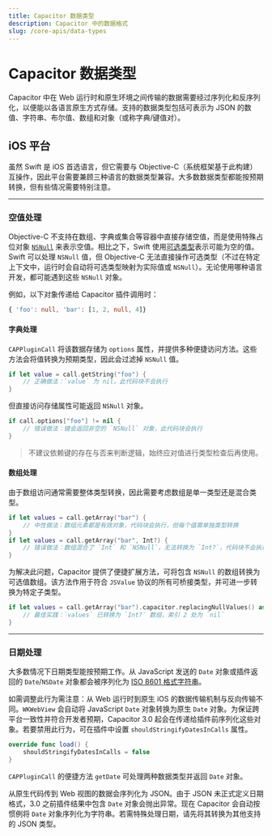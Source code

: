 ```yaml
---
title: Capacitor 数据类型
description: Capacitor 中的数据格式
slug: /core-apis/data-types
---
```


# Capacitor 数据类型

Capacitor 中在 Web 运行时和原生环境之间传输的数据需要经过序列化和反序列化，以便能以各语言原生方式存储。支持的数据类型包括可表示为 JSON 的数值、字符串、布尔值、数组和对象（或称字典/键值对）。

## iOS 平台

虽然 Swift 是 iOS 首选语言，但它需要与 Objective-C（系统框架基于此构建）互操作，因此平台需要兼顾三种语言的数据类型兼容。大多数数据类型都能按预期转换，但有些情况需要特别注意。

---

### 空值处理

Objective-C 不支持在数组、字典或集合等容器中直接存储空值，而是使用特殊占位对象 [`NSNull`](https://developer.apple.com/documentation/foundation/nsnull?language=objc) 来表示空值。相比之下，Swift 使用[可选类型](https://docs.swift.org/swift-book/LanguageGuide/TheBasics.html)表示可能为空的值。Swift 可以处理 `NSNull` 值，但 Objective-C 无法直接操作可选类型（不过在特定上下文中，运行时会自动将可选类型映射为实际值或 `NSNull`）。无论使用哪种语言开发，都可能遇到这些 `NSNull` 对象。

例如，以下对象传递给 Capacitor 插件调用时：
```typescript
{ 'foo': null, 'bar': [1, 2, null, 4]}
```

#### 字典处理

`CAPPluginCall` 将该数据存储为 `options` 属性，并提供多种便捷访问方法。这些方法会将值转换为预期类型，因此会过滤掉 `NSNull` 值。

```swift
if let value = call.getString("foo") {
    // 正确做法：`value` 为 nil，此代码块不会执行
}
```

但直接访问存储属性可能返回 `NSNull` 对象。

```swift
if call.options["foo"] != nil {
    // 错误做法：键会返回非空的 `NSNull` 对象，此代码块会执行
}
```

> 不建议依赖键的存在与否来判断逻辑，始终应对值进行类型检查后再使用。

#### 数组处理

由于数组访问通常需要整体类型转换，因此需要考虑数组是单一类型还是混合类型。

```swift
if let values = call.getArray("bar") {
    // 中性做法：数组元素都是有效对象，代码块会执行，但每个值需单独类型转换
}
if let values = call.getArray("bar", Int?) {
    // 错误做法：数组混合了 `Int` 和 `NSNull`，无法转换为 `Int?`，代码块不会执行
}
```

为解决此问题，Capacitor 提供了便捷扩展方法，可将包含 `NSNull` 的数组转换为可选值数组。该方法作用于符合 `JSValue` 协议的所有可桥接类型，并可进一步转换为特定子类型。

```swift
if let values = call.getArray("bar").capacitor.replacingNullValues() as? [Int?] {
    // 最佳实践：`values` 已转换为 `Int?` 数组，索引 2 处为 `nil`
}
```

---

### 日期处理

大多数情况下日期类型能按预期工作。从 JavaScript 发送的 `Date` 对象或插件返回的 `Date`/`NSDate` 对象都会被序列化为 [ISO 8601 格式字符串](https://www.iso.org/iso-8601-date-and-time-format.html)。

如需调整此行为需注意：从 Web 运行时到原生 iOS 的数据传输机制与反向传输不同。`WKWebView` 会自动将 JavaScript `Date` 对象转换为原生 `Date` 对象。为保证跨平台一致性并符合开发者预期，Capacitor 3.0 起会在传递给插件前序列化这些对象。若要禁用此行为，可在插件中设置 `shouldStringifyDatesInCalls` 属性。

```swift
override func load() {
    shouldStringifyDatesInCalls = false
}
```

`CAPPluginCall` 的便捷方法 `getDate` 可处理两种数据类型并返回 `Date` 对象。

从原生代码传到 Web 视图的数据会序列化为 JSON。由于 JSON 未正式定义日期格式，3.0 之前插件结果中包含 `Date` 对象会抛出异常。现在 Capacitor 会自动按惯例将 `Date` 对象序列化为字符串。若需特殊处理日期，请先将其转换为其他支持的 JSON 类型。